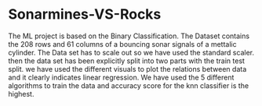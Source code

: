 # Sonarmines-VS-Rocks
The ML project is based on the Binary Classification.
The Dataset contains the 208 rows and 61 columns of a bouncing sonar signals of a mettalic cylinder.
The Data set has to scale out so we have used the standard scaler.
then the data set has been explicitly split into two parts with the train test split.
we have used the different visuals to plot the relations between data and it clearly indicates linear regression.
We have used the 5 different algorithms to train the data and accuracy score for the knn classifier is the highest.
